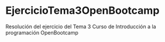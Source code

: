 # EjercicioTema3OpenBootcamp
Resolución del ejercicio del Tema 3 Curso de Introducción a la programación OpenBootcamp
